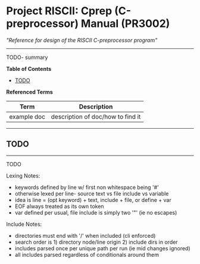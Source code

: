 # Project RISCII: Cprep (C-preprocessor) Manual (PR3002)
*"Reference for design of the RISCII C-preprocessor program"*

---

TODO- summary

**Table of Contents**
- [TODO](TODO)

**Referenced Terms**

|Term            |Description                                              |
|----------------|---------------------------------------------------------|
|example doc     |description of doc/how to find it                        |

---

## TODO
---
TODO

Lexing Notes:
- keywords defined by line w/ first non whitespace being '#'
- otherwise lexed per line- source text vs file include vs variable
- idea is line = (opt keyword) + text, include + file, or define + var
- EOF always treated as its own token
- var defined per usual, file include is simply two '"' (ie no escapes)

Include Notes:
- directories must end with '/' when included (cli enforced)
- search order is 1) directory node/line origin 2) include dirs in order
- includes parsed once per unique path per run (ie mid changes ignored)
- all includes parsed regardless of conditionals around them

